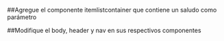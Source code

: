 ##Agregue el componente itemlistcontainer que contiene un saludo como parámetro


##Modifique el body, header y nav en sus respectivos componentes
